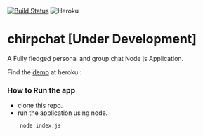 [![Build Status](https://travis-ci.org/Ashwinvalento/chirpchat.svg?branch=master)](https://travis-ci.org/Ashwinvalento/chirpchat) ![Heroku](https://heroku-badge.herokuapp.com/?app=heroku-badge&style=flat)

# chirpchat [Under Development]

A Fully fledged personal and group chat Node js Application.

Find the [demo](https://chirpchat.herokuapp.com) at heroku : 

### How to Run the app

* clone this repo.
* run the application using node.
```
	node index.js
```
